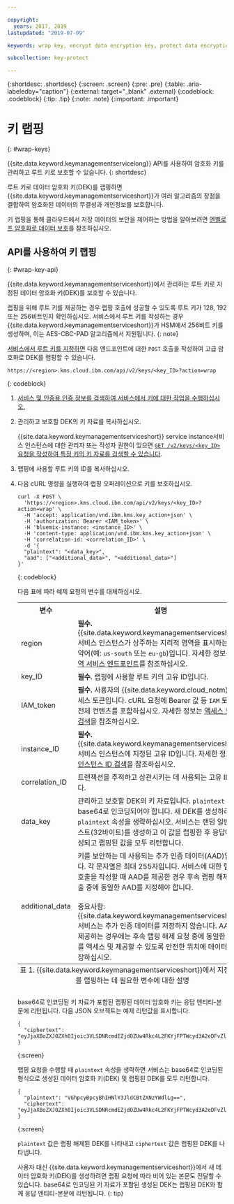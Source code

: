 ```yaml
---

copyright:
  years: 2017, 2019
lastupdated: "2019-07-09"

keywords: wrap key, encrypt data encryption key, protect data encryption key, envelope encryption API examples

subcollection: key-protect

---
```


{:shortdesc: .shortdesc}
{:screen: .screen}
{:pre: .pre}
{:table: .aria-labeledby="caption"}
{:external: target="_blank" .external}
{:codeblock: .codeblock}
{:tip: .tip}
{:note: .note}
{:important: .important}

# 키 랩핑
{: #wrap-keys}

{{site.data.keyword.keymanagementservicelong}} API를 사용하여 암호화 키를 관리하고 루트 키로 보호할 수 있습니다.
{: shortdesc}

루트 키로 데이터 암호화 키(DEK)를 랩핑하면 {{site.data.keyword.keymanagementserviceshort}}가 여러 알고리즘의 장점을 결합하여 암호화된 데이터의 무결성과 개인정보를 보호합니다.  

키 랩핑을 통해 클라우드에서 저장 데이터의 보안을 제어하는 방법을 알아보려면 [엔벨로프 암호화로 데이터 보호](/docs/services/key-protect?topic=key-protect-envelope-encryption)를 참조하십시오.

## API를 사용하여 키 랩핑
{: #wrap-key-api}

{{site.data.keyword.keymanagementserviceshort}}에서 관리하는 루트 키로 지정된 데이터 암호화 키(DEK)를 보호할 수 있습니다.

랩핑을 위해 루트 키를 제공하는 경우 랩핑 호출에 성공할 수 있도록 루트 키가 128, 192 또는 256비트인지 확인하십시오. 서비스에서 루트 키를 작성하는 경우 {{site.data.keyword.keymanagementserviceshort}}가 HSM에서 256비트 키를 생성하며, 이는 AES-CBC-PAD 알고리즘에서 지원됩니다.
{: note}

[서비스에서 루트 키를 지정하면](/docs/services/key-protect?topic=key-protect-create-root-keys) 다음 엔드포인트에 대한 `POST` 호출을 작성하여 고급 암호화로 DEK를 랩핑할 수 있습니다.

```
https://<region>.kms.cloud.ibm.com/api/v2/keys/<key_ID>?action=wrap
```
{: codeblock}

1. [서비스 및 인증용 인증 정보를 검색하여 서비스에서 키에 대한 작업을 수행하십시오.](/docs/services/key-protect?topic=key-protect-set-up-api)

2. 관리하고 보호할 DEK의 키 자료를 복사하십시오.

    {{site.data.keyword.keymanagementserviceshort}} service instance서비스 인스턴스에 대한 관리자 또는 작성자 권한이 있으면 [`GET /v2/keys/<key_ID>` 요청을 작성하여 특정 키의 키 자료를 검색할 수 있습니다](/docs/services/key-protect?topic=key-protect-view-keys#view-keys-api	).

3. 랩핑에 사용할 루트 키의 ID를 복사하십시오.

4. 다음 cURL 명령을 실행하여 랩핑 오퍼레이션으로 키를 보호하십시오.

    ```cURL
    curl -X POST \
      'https://<region>.kms.cloud.ibm.com/api/v2/keys/<key_ID>?action=wrap' \
      -H 'accept: application/vnd.ibm.kms.key_action+json' \
      -H 'authorization: Bearer <IAM_token>' \
      -H 'bluemix-instance: <instance_ID>' \
      -H 'content-type: application/vnd.ibm.kms.key_action+json' \
      -H 'correlation-id: <correlation_ID>' \
      -d '{
      "plaintext": "<data_key>",
      "aad": ["<additional_data>", "<additional_data>"]
    }'
    ```
    {: codeblock}

    다음 표에 따라 예제 요청의 변수를 대체하십시오.

    <table>
      <tr>
        <th>변수</th>
        <th>설명</th>
      </tr>
      <tr>
        <td><varname>region</varname></td>
        <td><strong>필수.</strong> {{site.data.keyword.keymanagementserviceshort}} 서비스 인스턴스가 상주하는 지리적 영역을 표시하는 지역 약어(예: <code>us-south</code> 또는 <code>eu-gb</code>)입니다. 자세한 정보는 <a href="/docs/services/key-protect?topic=key-protect-regions#service-endpoints">지역 서비스 엔드포인트</a>를 참조하십시오.</td>
      </tr>
      <tr>
        <td><varname>key_ID</varname></td>
        <td><strong>필수.</strong> 랩핑에 사용할 루트 키의 고유 ID입니다.</td>
      </tr>
      <tr>
        <td><varname>IAM_token</varname></td>
        <td><strong>필수.</strong> 사용자의 {{site.data.keyword.cloud_notm}} 액세스 토큰입니다. cURL 요청에 Bearer 값 등 <code>IAM</code> 토큰의 전체 컨텐츠를 포함하십시오. 자세한 정보는 <a href="/docs/services/key-protect?topic=key-protect-retrieve-access-token">액세스 토큰 검색</a>을 참조하십시오.</td>
      </tr>
      <tr>
        <td><varname>instance_ID</varname></td>
        <td><strong>필수.</strong> {{site.data.keyword.keymanagementserviceshort}} 서비스 인스턴스에 지정된 고유 ID입니다. 자세한 정보는 <a href="/docs/services/key-protect?topic=key-protect-retrieve-instance-ID">인스턴스 ID 검색</a>을 참조하십시오.</td>
      </tr>
      <tr>
        <td><varname>correlation_ID</varname></td>
        <td>트랜잭션을 추적하고 상관시키는 데 사용되는 고유 ID입니다.</td>
      </tr>
      <tr>
        <td><varname>data_key</varname></td>
        <td>관리하고 보호할 DEK의 키 자료입니다. <code>plaintext</code> 값은 base64로 인코딩되어야 합니다. 새 DEK를 생성하려면 <code>plaintext</code> 속성을 생략하십시오. 서비스는 랜덤 일반 텍스트(32바이트)를 생성하고 이 값을 랩핑한 후 응답에 생성되고 랩핑된 값을 모두 리턴합니다.</td>
      </tr>
      <tr>
        <td><varname>additional_data</varname></td>
        <td>키를 보안하는 데 사용되는 추가 인증 데이터(AAD)입니다. 각 문자열은 최대 255자입니다. 서비스에 대한 랩핑 호출을 작성할 때 AAD를 제공한 경우 후속 랩핑 해제 호출 중에 동일한 AAD를 지정해야 합니다.<br></br>중요사항: {{site.data.keyword.keymanagementserviceshort}} 서비스는 추가 인증 데이터를 저장하지 않습니다. AAD를 제공하는 경우에는 후속 랩핑 해제 요청 중에 동일한 AAD를 액세스 및 제공할 수 있도록 안전한 위치에 데이터를 저장하십시오.</td>
      </tr>
      <caption style="caption-side:bottom;">표 1. {{site.data.keyword.keymanagementserviceshort}}에서 지정된 키를 랩핑하는 데 필요한 변수에 대한 설명</caption>
    </table>

    base64로 인코딩된 키 자료가 포함된 랩핑된 데이터 암호화 키는 응답 엔티티-본문에 리턴됩니다. 다음 JSON 오브젝트는 예제 리턴값을 표시합니다.

    ```
    {
      "ciphertext": "eyJjaXBoZXJ0ZXh0Ijoic3VLSDNRcmdEZjdOZUw4Rkc4L2FKYjFPTWcyd3A2eDFvZlA4MEc0Z1B2RmNrV2g3cUlidHphYXU0eHpKWWoxZyIsImhhc2giOiJiMmUyODdkZDBhZTAwZGZlY2Q3OGJmMDUxYmNmZGEyNWJkNGUzMjBkYjBhN2FjNzVhMWYzZmNkMDZlMjAzZWYxNWM5MTY4N2JhODg2ZWRjZGE2YWVlMzFjYzk2MjNkNjA5YTRkZWNkN2E5Y2U3ZDc5ZTRhZGY1MWUyNWFhYWM5MjhhNzg3NmZjYjM2NDFjNTQzMTZjMjMwOGY2MThlZGM2OTE3MjAyYjA5YTdjMjA2YzkxNTBhOTk1NmUxYzcxMTZhYjZmNmQyYTQ4MzZiZTM0NTk0Y2IwNzJmY2RmYTk2ZSJ9"
    }
    ```
    {:screen}
    
    랩핑 요청을 수행할 때 `plaintext` 속성을 생략하면 서비스는 base64로 인코딩된 형식으로 생성된 데이터 암호화 키(DEK) 및 랩핑된 DEK를 모두 리턴합니다.

    ```
    {
      "plaintext": "VGhpcyBpcyBhIHNlY3JldCBtZXNzYWdlLg==",
      "ciphertext": "eyJjaXBoZXJ0ZXh0Ijoic3VLSDNRcmdEZjdOZUw4Rkc4L2FKYjFPTWcyd3A2eDFvZlA4MEc0Z1B2RmNrV2g3cUlidHphYXU0eHpKWWoxZyIsImhhc2giOiJiMmUyODdkZDBhZTAwZGZlY2Q3OGJmMDUxYmNmZGEyNWJkNGUzMjBkYjBhN2FjNzVhMWYzZmNkMDZlMjAzZWYxNWM5MTY4N2JhODg2ZWRjZGE2YWVlMzFjYzk2MjNkNjA5YTRkZWNkN2E5Y2U3ZDc5ZTRhZGY1MWUyNWFhYWM5MjhhNzg3NmZjYjM2NDFjNTQzMTZjMjMwOGY2MThlZGM2OTE3MjAyYjA5YTdjMjA2YzkxNTBhOTk1NmUxYzcxMTZhYjZmNmQyYTQ4MzZiZTM0NTk0Y2IwNzJmY2RmYTk2ZSJ9"
    }
    ```
    {:screen}

    `plaintext` 값은 랩핑 해제된 DEK를 나타내고 `ciphertext` 값은 랩핑된 DEK를 나타냅니다.
    
    사용자 대신 {{site.data.keyword.keymanagementserviceshort}}에서 새 데이터 암호화 키(DEK)를 생성하려면 랩핑 요청에 따라 비어 있는 본문도 전달할 수 있습니다. base64로 인코딩된 키 자료가 포함된 생성된 DEK는 랩핑된 DEK와 함께 응답 엔티티-본문에 리턴됩니다.
    {: tip}
    
